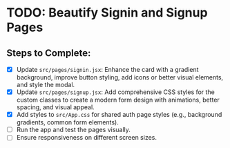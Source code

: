 # TODO: Beautify Signin and Signup Pages

## Steps to Complete:
- [x] Update `src/pages/signin.jsx`: Enhance the card with a gradient background, improve button styling, add icons or better visual elements, and style the modal.
- [x] Update `src/pages/signup.jsx`: Add comprehensive CSS styles for the custom classes to create a modern form design with animations, better spacing, and visual appeal.
- [x] Add styles to `src/App.css` for shared auth page styles (e.g., background gradients, common form elements).
- [ ] Run the app and test the pages visually.
- [ ] Ensure responsiveness on different screen sizes.
